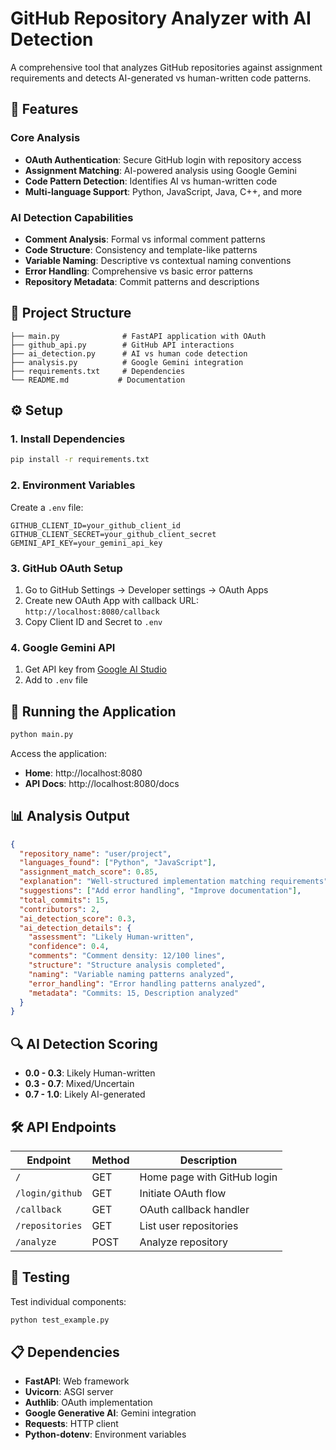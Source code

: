 # GitHub Repository Analyzer with AI Detection

A comprehensive tool that analyzes GitHub repositories against assignment requirements and detects AI-generated vs human-written code patterns.

## 🚀 Features

### **Core Analysis**
- **OAuth Authentication**: Secure GitHub login with repository access
- **Assignment Matching**: AI-powered analysis using Google Gemini
- **Code Pattern Detection**: Identifies AI vs human-written code
- **Multi-language Support**: Python, JavaScript, Java, C++, and more

### **AI Detection Capabilities**
- **Comment Analysis**: Formal vs informal comment patterns
- **Code Structure**: Consistency and template-like patterns  
- **Variable Naming**: Descriptive vs contextual naming conventions
- **Error Handling**: Comprehensive vs basic error patterns
- **Repository Metadata**: Commit patterns and descriptions

## 📁 Project Structure

```
├── main.py              # FastAPI application with OAuth
├── github_api.py        # GitHub API interactions
├── ai_detection.py      # AI vs human code detection
├── analysis.py          # Google Gemini integration
├── requirements.txt     # Dependencies
└── README.md           # Documentation
```

## ⚙️ Setup

### 1. Install Dependencies
```bash
pip install -r requirements.txt
```

### 2. Environment Variables
Create a `.env` file:
```env
GITHUB_CLIENT_ID=your_github_client_id
GITHUB_CLIENT_SECRET=your_github_client_secret
GEMINI_API_KEY=your_gemini_api_key
```

### 3. GitHub OAuth Setup
1. Go to GitHub Settings → Developer settings → OAuth Apps
2. Create new OAuth App with callback URL: `http://localhost:8080/callback`
3. Copy Client ID and Secret to `.env`

### 4. Google Gemini API
1. Get API key from [Google AI Studio](https://makersuite.google.com/app/apikey)
2. Add to `.env` file

## 🏃 Running the Application

```bash
python main.py
```

Access the application:
- **Home**: http://localhost:8080
- **API Docs**: http://localhost:8080/docs

## 📊 Analysis Output

```json
{
  "repository_name": "user/project",
  "languages_found": ["Python", "JavaScript"],
  "assignment_match_score": 0.85,
  "explanation": "Well-structured implementation matching requirements",
  "suggestions": ["Add error handling", "Improve documentation"],
  "total_commits": 15,
  "contributors": 2,
  "ai_detection_score": 0.3,
  "ai_detection_details": {
    "assessment": "Likely Human-written",
    "confidence": 0.4,
    "comments": "Comment density: 12/100 lines",
    "structure": "Structure analysis completed",
    "naming": "Variable naming patterns analyzed",
    "error_handling": "Error handling patterns analyzed",
    "metadata": "Commits: 15, Description analyzed"
  }
}
```

## 🔍 AI Detection Scoring

- **0.0 - 0.3**: Likely Human-written
- **0.3 - 0.7**: Mixed/Uncertain  
- **0.7 - 1.0**: Likely AI-generated

## 🛠️ API Endpoints

| Endpoint | Method | Description |
|----------|--------|-------------|
| `/` | GET | Home page with GitHub login |
| `/login/github` | GET | Initiate OAuth flow |
| `/callback` | GET | OAuth callback handler |
| `/repositories` | GET | List user repositories |
| `/analyze` | POST | Analyze repository |

## 🧪 Testing

Test individual components:
```bash
python test_example.py
```

## 📋 Dependencies

- **FastAPI**: Web framework
- **Uvicorn**: ASGI server
- **Authlib**: OAuth implementation
- **Google Generative AI**: Gemini integration
- **Requests**: HTTP client
- **Python-dotenv**: Environment variables
